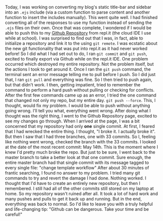 Today, I was working on converting my blog's static title-bar and sidebar into an `.ejs` include (via a custom function to parse content and another function to insert the includes manually). This went quite well. I had finished converting all of the responses to use my function instead of sending the `.ejs` files on their own. Once that was complete, I wondered if I would be able to push this to my [Github Repository](https://github.com/Vandesm14/blog/) from repl.it (the cloud IDE I use while at school). I was surprised to find out that I was, in fact, able to initialize a repository and link it to the using `git remote`. I was ecstatic about the new git functionality that was put into repl.it as it had never worked before! So I did what I had set out to do, I ran `git commit` and `git push`, excited to finally export via Github while on the repl.it IDE. One problem occurred which destroyed my entire repository. Not the problem itself, but the actions I took to get around it.
Once I ran the `git push` command, the terminal sent an error message telling me to pull before I push. So I did just that, I ran `git pull` and everything was fine. So I then tried to push again, but that didn't work. I then, getting impatient, tried to remember the command to perform a hard push without pulling or checking for conflicts. After the first few commands came up as an error, I tried the one command that changed not only my repo, but my entire day. `git push --force`. This, I thought, would fix my problem. I would be able to push without anything going wrong. I'll tell you what, everything went wrong. After doing what I thought was the right thing, I went to the Github Repository page, excited to see my changes go through. When I arrived at the page, I was a bit concerned that my repository had only **one** single commit. At first, I feared that I had wrecked the entire thing. I thought, "I broke it. I actually broke it". But then I saw that I had three branches, one with 33 commits. So I, feeling like nothing went wrong, checked the branch with the 33 commits. I looked at the date of the most recent commit: May 14th. This is the moment where I knew I'd pretty much broke the repo. But just to be sure, I went back to the master branch to take a better look at that one commit. Sure enough, the entire master branch had that single commit with its message tagged to every single file: "change template workflow"
After about 30 minutes of frantic searching, I found no answer to my problem. I tried many git commands to try and revert the damage I had done. Nothing worked. I thought that I'd have to create an entirely new repository, but then I remembered. I still had all of the other commits still stored on my laptop at home. So my repository wasn't ruined after all. It took a lot of hard work and many pushes and pulls to get it back up and running. But in the end, everything was back to normal.
So I'd like to leave you with a truly helpful and life-changing tip: "Github can be dangerous. Take your time and be careful!"